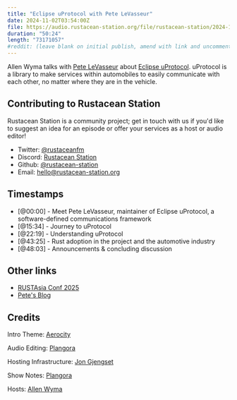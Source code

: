 ```yaml
---
title: "Eclipse uProtocol with Pete LeVasseur"
date: 2024-11-02T03:54:00Z
file: https://audio.rustacean-station.org/file/rustacean-station/2024-11-02-pete-levasseur.mp3
duration: "50:24"
length: "73171057"
#reddit: (leave blank on initial publish, amend with link and uncomment this line after Reddit thread has been posted)
---
```


Allen Wyma talks with [Pete LeVasseur](https://petelevasseur.com/) about [Eclipse uProtocol](https://github.com/eclipse-uprotocol). uProtocol is a library to make services within automobiles to easily communicate with each other, no matter where they are in the vehicle.

## Contributing to Rustacean Station

Rustacean Station is a community project; get in touch with us if you'd like to suggest an idea for an episode or offer your services as a host or audio editor!

- Twitter: [@rustaceanfm](https://twitter.com/rustaceanfm)
- Discord: [Rustacean Station](https://discord.gg/cHc3Gyc)
- Github: [@rustacean-station](https://github.com/rustacean-station/)
- Email: [hello@rustacean-station.org](mailto:hello@rustacean-station.org)

## Timestamps

- [@00:00] - Meet Pete LeVasseur, maintainer of Eclipse uProtocol, a software-defined communications framework
- [@15:34] - Journey to uProtocol
- [@22:19] - Understanding uProtocol
- [@43:25] - Rust adoption in the project and the automotive industry
- [@48:03] - Announcements & concluding discussion

## Other links
- [RUSTAsia Conf 2025](https://www.rustasiaconf.com/)
- [Pete's Blog](https://petelevasseur.com/?utm_source=podcast&utm_medium=rustacean-station&utm_campaign=2024-11-02-pete-levasseur)

## Credits

Intro Theme: [Aerocity](https://twitter.com/AerocityMusic)

Audio Editing: [Plangora](https://twitter.com/plangora)

Hosting Infrastructure: [Jon Gjengset](https://twitter.com/jonhoo/)

Show Notes: [Plangora](https://twitter.com/plangora)

Hosts: [Allen Wyma](https://twitter.com/allenwyma)

